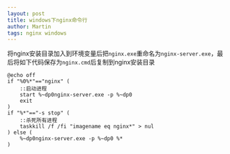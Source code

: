 ```yaml
---
layout: post
title: windows下nginx命令行
author: Martin
tags: nginx windows
---
```


将nginx安装目录加入到环境变量后把`nginx.exe`重命名为`nginx-server.exe`，最后将如下代码保存为`nginx.cmd`后复制到nginx安装目录

```
@echo off
if "%0%*"=="nginx" (
	::启动进程
	start %~dp0nginx-server.exe -p %~dp0
	exit
)
if "%*"=="-s stop" (
	::杀死所有进程
	taskkill /f /fi "imagename eq nginx*" > nul
) else (
	%~dp0nginx-server.exe -p %~dp0 %*
)
```